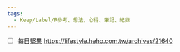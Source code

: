 ```yaml
---
tags:
  - Keep/Label/R參考、想法、心得、筆記、紀錄
---
```



- [ ] 每日堅果
https://lifestyle.heho.com.tw/archives/21640